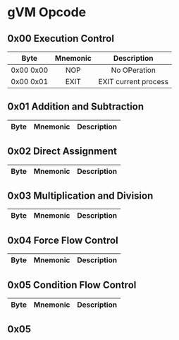 # gVM Opcode

## 0x00 Execution Control

| Byte | Mnemonic | Description | 
| :---: | :---: | :---: |
| 0x00 0x00 | NOP | No OPeration |
| 0x00 0x01 | EXIT | EXIT current process |

## 0x01 Addition and Subtraction

| Byte | Mnemonic | Description | 
| :---: | :---: | :---: |


## 0x02 Direct Assignment

| Byte | Mnemonic | Description | 
| :---: | :---: | :---: |


## 0x03 Multiplication and Division

| Byte | Mnemonic | Description | 
| :---: | :---: | :---: |

## 0x04 Force Flow Control

| Byte | Mnemonic | Description | 
| :---: | :---: | :---: |


## 0x05 Condition Flow Control

| Byte | Mnemonic | Description | 
| :---: | :---: | :---: |


## 0x05

